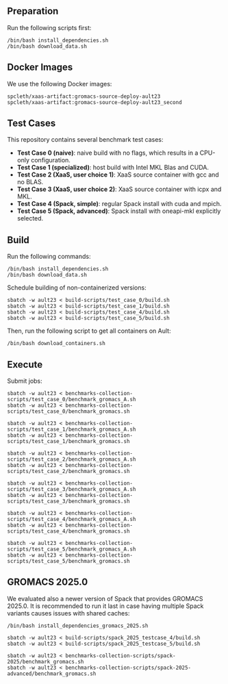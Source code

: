 ## Preparation

Run the following scripts first:

```
/bin/bash install_dependencies.sh
/bin/bash download_data.sh
```

## Docker Images

We use the following Docker images:

```
spcleth/xaas-artifact:gromacs-source-deploy-ault23
spcleth/xaas-artifact:gromacs-source-deploy-ault23_second
```

## Test Cases

This repository contains several benchmark test cases:

- **Test Case 0 (naive)**: naive build with no flags, which results in a CPU-only configuration.
- **Test Case 1 (specialized)**: host build with Intel MKL Blas and CUDA.
- **Test Case 2 (XaaS, user choice 1)**: XaaS source container with gcc and no BLAS.
- **Test Case 3 (XaaS, user choice 2)**: XaaS source container with icpx and MKL.
- **Test Case 4 (Spack, simple)**: regular Spack install with cuda and mpich.
- **Test Case 5 (Spack, advanced)**: Spack install with oneapi-mkl explicitly selected.

## Build

Run the following commands:

```
/bin/bash install_dependencies.sh
/bin/bash download_data.sh
```

Schedule building of non-containerized versions:

```
sbatch -w ault23 < build-scripts/test_case_0/build.sh
sbatch -w ault23 < build-scripts/test_case_1/build.sh
sbatch -w ault23 < build-scripts/test_case_4/build.sh
sbatch -w ault23 < build-scripts/test_case_5/build.sh
```

Then, run the following script to get all containers on Ault:

```
/bin/bash download_containers.sh
```

## Execute

Submit jobs:

```
sbatch -w ault23 < benchmarks-collection-scripts/test_case_0/benchmark_gromacs_A.sh
sbatch -w ault23 < benchmarks-collection-scripts/test_case_0/benchmark_gromacs.sh

sbatch -w ault23 < benchmarks-collection-scripts/test_case_1/benchmark_gromacs_A.sh
sbatch -w ault23 < benchmarks-collection-scripts/test_case_1/benchmark_gromacs.sh

sbatch -w ault23 < benchmarks-collection-scripts/test_case_2/benchmark_gromacs_A.sh
sbatch -w ault23 < benchmarks-collection-scripts/test_case_2/benchmark_gromacs.sh

sbatch -w ault23 < benchmarks-collection-scripts/test_case_3/benchmark_gromacs_A.sh
sbatch -w ault23 < benchmarks-collection-scripts/test_case_3/benchmark_gromacs.sh

sbatch -w ault23 < benchmarks-collection-scripts/test_case_4/benchmark_gromacs_A.sh
sbatch -w ault23 < benchmarks-collection-scripts/test_case_4/benchmark_gromacs.sh

sbatch -w ault23 < benchmarks-collection-scripts/test_case_5/benchmark_gromacs_A.sh
sbatch -w ault23 < benchmarks-collection-scripts/test_case_5/benchmark_gromacs.sh
```

## GROMACS 2025.0

We evaluated also a newer version of Spack that provides GROMACS 2025.0.
It is recommended to run it last in case having multiple Spack variants causes
issues with shared caches:

```
/bin/bash install_dependencies_gromacs_2025.sh

sbatch -w ault23 < build-scripts/spack_2025_testcase_4/build.sh
sbatch -w ault23 < build-scripts/spack_2025_testcase_5/build.sh

sbatch -w ault23 < benchmarks-collection-scripts/spack-2025/benchmark_gromacs.sh
sbatch -w ault23 < benchmarks-collection-scripts/spack-2025-advanced/benchmark_gromacs.sh
```

